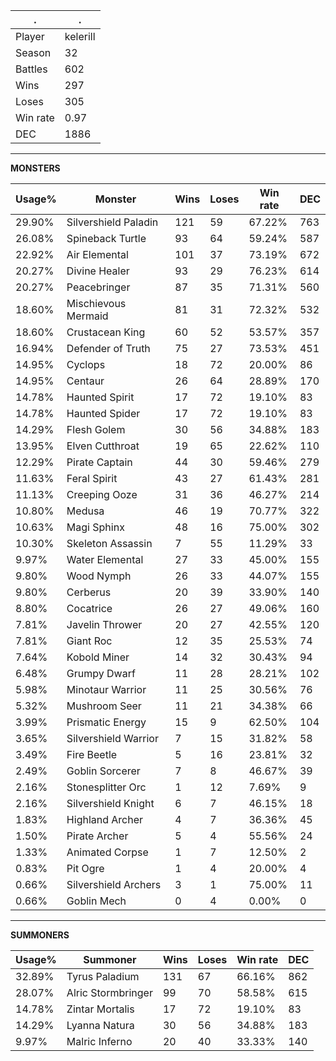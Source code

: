 .|.
|-|-
Player|kelerill
Season|32
Battles|602
Wins|297
Loses|305
Win rate|0.97
DEC|1886

---
**MONSTERS**

Usage%|Monster|Wins|Loses|Win rate|DEC|
-|-|-|-|-|-|
29.90%|Silvershield Paladin|121|59|67.22%|763|
26.08%|Spineback Turtle|93|64|59.24%|587|
22.92%|Air Elemental|101|37|73.19%|672|
20.27%|Divine Healer|93|29|76.23%|614|
20.27%|Peacebringer|87|35|71.31%|560|
18.60%|Mischievous Mermaid|81|31|72.32%|532|
18.60%|Crustacean King|60|52|53.57%|357|
16.94%|Defender of Truth|75|27|73.53%|451|
14.95%|Cyclops|18|72|20.00%|86|
14.95%|Centaur|26|64|28.89%|170|
14.78%|Haunted Spirit|17|72|19.10%|83|
14.78%|Haunted Spider|17|72|19.10%|83|
14.29%|Flesh Golem|30|56|34.88%|183|
13.95%|Elven Cutthroat|19|65|22.62%|110|
12.29%|Pirate Captain|44|30|59.46%|279|
11.63%|Feral Spirit|43|27|61.43%|281|
11.13%|Creeping Ooze|31|36|46.27%|214|
10.80%|Medusa|46|19|70.77%|322|
10.63%|Magi Sphinx|48|16|75.00%|302|
10.30%|Skeleton Assassin|7|55|11.29%|33|
9.97%|Water Elemental|27|33|45.00%|155|
9.80%|Wood Nymph|26|33|44.07%|155|
9.80%|Cerberus|20|39|33.90%|140|
8.80%|Cocatrice|26|27|49.06%|160|
7.81%|Javelin Thrower|20|27|42.55%|120|
7.81%|Giant Roc|12|35|25.53%|74|
7.64%|Kobold Miner|14|32|30.43%|94|
6.48%|Grumpy Dwarf|11|28|28.21%|102|
5.98%|Minotaur Warrior|11|25|30.56%|76|
5.32%|Mushroom Seer|11|21|34.38%|66|
3.99%|Prismatic Energy|15|9|62.50%|104|
3.65%|Silvershield Warrior|7|15|31.82%|58|
3.49%|Fire Beetle|5|16|23.81%|32|
2.49%|Goblin Sorcerer|7|8|46.67%|39|
2.16%|Stonesplitter Orc|1|12|7.69%|9|
2.16%|Silvershield Knight|6|7|46.15%|18|
1.83%|Highland Archer|4|7|36.36%|45|
1.50%|Pirate Archer|5|4|55.56%|24|
1.33%|Animated Corpse|1|7|12.50%|2|
0.83%|Pit Ogre|1|4|20.00%|4|
0.66%|Silvershield Archers|3|1|75.00%|11|
0.66%|Goblin Mech|0|4|0.00%|0|

---
**SUMMONERS**

Usage%|Summoner|Wins|Loses|Win rate|DEC|
-|-|-|-|-|-|
32.89%|Tyrus Paladium|131|67|66.16%|862|
28.07%|Alric Stormbringer|99|70|58.58%|615|
14.78%|Zintar Mortalis|17|72|19.10%|83|
14.29%|Lyanna Natura|30|56|34.88%|183|
9.97%|Malric Inferno|20|40|33.33%|140|
